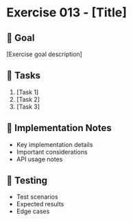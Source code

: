 # Exercise 013 - [Title]

## 🎯 Goal
[Exercise goal description]

## 📝 Tasks
1. [Task 1]
2. [Task 2]
3. [Task 3]

## 🔧 Implementation Notes
- Key implementation details
- Important considerations
- API usage notes

## 🧪 Testing
- Test scenarios
- Expected results
- Edge cases